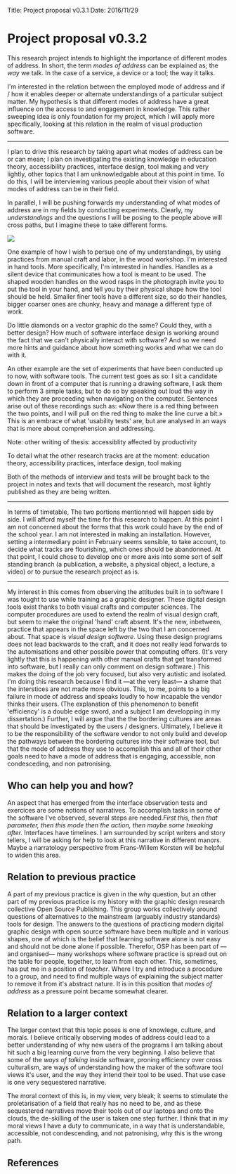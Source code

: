 Title: Project proposal v0.3.1
Date: 2016/11/29

# Project proposal v0.3.2

This research project intends to highlight the importance of different modes of address. In short, the term *modes of address* can be explained as; the *way* we talk. In the case of a service, a device or a tool; the way it talks.

I'm interested in the relation between the employed mode of address and if / how it enables deeper or alternate understandings of a particular subject matter. My hypothesis is that different modes of address have a great influence on the access to and engagement in knowledge. This rather sweeping idea is only foundation for my project, which I will apply more specifically, looking at this relation in the realm of visual production software.

---

I plan to drive this research by taking apart what modes of address can be or can mean; I plan on investigating the existing knowledge in education theory, accessibility practices, interface design, tool making and very lightly, other topics that I am unknowledgable about at this point in time. To do this, I will be interviewing various people about their vision of what modes of address can be in their field.

In parallel, I will be pushing forwards my understanding of what modes of address are in my fields by conducting experiments. Clearly, my *understandings* and the questions I will be posing to the people above will cross paths, but I imagine these to take different forms.

![](IMG_9735_sm.png)

One example of how I wish to persue one of my understandings, by using practices from manual craft and labor, in the wood workshop. I'm interested in hand tools. More specifically, I'm interested in handles. Handles as a silent device that communicates how a tool is meant to be used. The shaped wooden handles on the wood rasps in the photograph invite you to put the tool in your hand, and tell you by their physical shape how the tool should be held. Smaller finer tools have a different size, so do their handles, bigger coarser ones are chunky, heavy and manage a different type of work.

Do little diamonds on a vector graphic do the same? Could they, with a better design? How much of software interface design is working around the fact that we can't physically interact with software? And so we need more hints and guidance about how something works and what we can do with it.

An other example are the set of experiments that have been conducted up to now, with software tools. The current test goes as so: I sit a candidate down in front of a computer that is running a drawing software, I ask them to perform 3 simple tasks, but to do so by speaking out loud the way in which they are proceeding when navigating on the computer. Sentences arise out of these recordings such as: «Now there is a red thing between the two points, and I will pull on the red thing to make the line curve a bit.» This is an embrace of what 'usability tests' are, but are analysed in an ways that is more about comprehension and addressing.

Note: other writing of thesis: accessiblity affected by productivity

To detail what the other research tracks are at the moment: education theory, accessibility practices, interface design, tool making

Both of the methods of interview and tests will be brought back to the project in notes and texts that will document the research, most lightly published as they are being written.

---

In terms of timetable, The two portions mentionned will happen side by side. I will afford myself the time for this research to happen. At this point I am not concerned about the forms that this work could have by the end of the school year. I am not interested in making an installation. However, setting a intermediary point in February seems sensible, to take account, to decide what tracks are flourishing, which ones should be abandonned. At that point, I could chose to develop one or more axis into some sort of self standing branch (a publication, a website, a physical object, a lecture, a video) or to pursue the research project as is.

---

My interest in this comes from observing the attitudes built in to software I was tought to use while training as a graphic designer. These digital design tools exist thanks to both visual crafts and computer sciences. The computer procedures are used to extend the realm of visual design craft, but seem to make the original 'hand' craft absent. It's the new, inbetween, practice that appears in the space left by the two that I am concerned about. That space is *visual design software*. Using these design programs does not lead backwards to the craft, and it does not really lead forwards to the automisations and other possible power that computing offers. (It's very lightly that this is happening with other manual crafts that get transformed into software, but I really can only comment on design software.) This makes the doing of the job very focused, but also very autistic and isolated. I'm doing this research because I find it —at the very least— a shame that the interstices are not made more obvious. This, to me, points to a big failure in mode of address and speaks loudly to how incapable the vendor thinks their users. (The explanation of this phenomenon to benefit 'efficiency' is a double edge sword, and a subject I am developping in my dissertation.) Further, I will argue that the the bordering cultures are areas that should be investigated by the users / designers. Ultimately, I believe it to be the responsibility of the software vendor to not only build and develop the pathways between the bordering cultures into their software tool, but that the mode of address they use to accomplish this and all of their other goals need to have a mode of address that is engaging, accessible, non condesceding, and non patronising.

## Who can help you and how?
An aspect that has emerged from the interface observation tests and exercices are some notions of narratives. To accomplish tasks in some of the software I've observed, several steps are needed.*First this, then that parameter, then this mode then the action, then maybe some tweaking after.* Interfaces have timelines. I am surrounded by script writers and story tellers, I will be asking for help to look at this narrative in different manors. Maybe a narratology perspective from Frans-Willem Korsten will be helpful to widen this area.

## Relation to previous practice
A part of my previous practice is given in the *why* question, but an other part of my previous practice is my history with the graphic design research collective Open Source Publishing. This group works collectively around questions of alternatives to the mainstream (arguably industry standards) tools for design. The answers to the questions of practicing modern digital graphic design with open source software have been multiple and in various shapes, one of which is the belief that learning software alone is not easy and should not be done alone if possible. Therefor, OSP has been part of —and organised— many workshops where software practice is spread out on the table for people, together, to learn from each other. This, sometimes, has put me in a position of *teacher*. Where I try and introduce a procedure to a group, and need to find multiple ways of explaining the subject matter to remove it from it's abstract nature. It is in this position that *modes of address* as a pressure point became somewhat clearer.

## Relation to a larger context
The larger context that this topic poses is one of knowlege, culture, and morals. I believe critically observing modes of address could lead to a better understanding of why new users of the programs I am talking about hit such a big learning curve from the very beginning. I also believe that some of the *ways of talking* inside software, proning efficiency over cross culturalism, are ways of understanding how the maker of the software tool views it's user, and the way they intend their tool to be used. That use case is one very sequestered narrative.

The moral context of this is, in my view, very bleak; it seems to stimulate the proletarisation of a field that really has no need to be, and as these sequestered narratives move their tools out of our laptops and onto the clouds, the de-skilling of the user is taken one step further. I think that in my moral views I have a duty to communicate, in a way that is understandable, accessible, not condescending, and not patronising, why this is the wrong path.

## References
